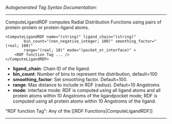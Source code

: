 _Autogenerated Tag Syntax Documentation:_

---
ComputeLigandRDF computes Radial Distribution Functions using pairs of protein-protein or protein-ligand atoms.

```
<ComputeLigandRDF name="(string)" ligand_chain="(string)"
        bin_count="(non_negative_integer; 100)" smoothing_factor="(real; 100)"
        range="(real; 10)" mode="(pocket_or_interface)" >
    <RDF function Tag ... />
</ComputeLigandRDF>
```

-   **ligand_chain**: Chain ID of the ligand.
-   **bin_count**: Number of bins to represent the distribution, default=100
-   **smoothing_factor**: Set smoothing factor. Default=100.
-   **range**: Max distance to include in RDF (radius). Defaut=10 Angstroms
-   **mode**: interface mode: RDF is computed using all ligand atoms and all protein atoms within 10 Angstroms of the ligandpocket mode; RDF is computed using all protein atoms within 10 Angstroms of the ligand.


"RDF function Tag": Any of the [[RDF Functions|ComputeLigandRDF]]

---
